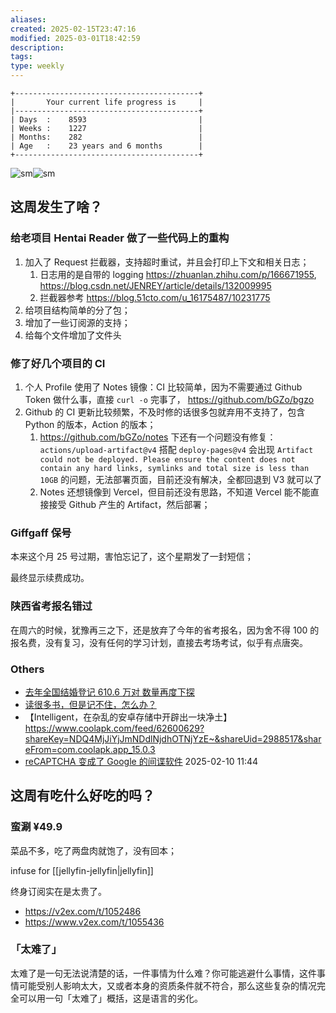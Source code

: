 ```yaml
---
aliases: 
created: 2025-02-15T23:47:16
modified: 2025-03-01T18:42:59
description: 
tags: 
type: weekly
---
```


```shell
+-----------------------------------------+
|       Your current life progress is     |
|-----------------------------------------+
| Days  :    8593                         |
| Weeks :    1227                         |
| Months:    282                          |
| Age   :    23 years and 6 months        |
+-----------------------------------------+
```

![sm](https://img.owspace.com/Public/uploads/Download/2025/0215.jpg)![sm](https://img.owspace.com/Public/uploads/Download/2025/0211.jpg)

## 这周发生了啥？

### 给老项目 Hentai Reader 做了一些代码上的重构

1. 加入了 Request 拦截器，支持超时重试，并且会打印上下文和相关日志；
    1. 日志用的是自带的 logging https://zhuanlan.zhihu.com/p/166671955, https://blog.csdn.net/JENREY/article/details/132009995
    2. 拦截器参考 https://blog.51cto.com/u_16175487/10231775
2. 给项目结构简单的分了包；
3. 增加了一些订阅源的支持；
4. 给每个文件增加了文件头

### 修了好几个项目的 CI

1. 个人 Profile 使用了 Notes 镜像：CI 比较简单，因为不需要通过 Github Token 做什么事，直接 `curl -o` 完事了， https://github.com/bGZo/bgzo
2. Github 的 CI 更新比较频繁，不及时修的话很多包就弃用不支持了，包含 Python 的版本，Action 的版本；
    1. https://github.com/bGZo/notes 下还有一个问题没有修复： `actions/upload-artifact@v4` 搭配 `deploy-pages@v4` 会出现 `Artifact could not be deployed. Please ensure the content does not contain any hard links, symlinks and total size is less than 10GB` 的问题，无法部署页面，目前还没有解决，全都回退到 V3 就可以了
    2. Notes 还想镜像到 Vercel，但目前还没有思路，不知道 Vercel 能不能直接接受 Github 产生的 Artifact，然后部署；

### Giffgaff 保号

本来这个月 25 号过期，害怕忘记了，这个星期发了一封短信；

最终显示续费成功。

### 陕西省考报名错过

在周六的时候，犹豫再三之下，还是放弃了今年的省考报名，因为舍不得 100 的报名费，没有复习，没有任何的学习计划，直接去考场考试，似乎有点唐突。

### Others

- [去年全国结婚登记 610.6 万对 数量再度下探](https://readhub.cn/topic/8gqD0ak23YO)
- [读很多书，但是记不住，怎么办？](https://tool.lu/article/6TL/url)
- 【Intelligent，在杂乱的安卓存储中开辟出一块净土】https://www.coolapk.com/feed/62600629?shareKey=NDQ4MjJiYjJmNDdlNjdhOTNjYzE~&shareUid=2988517&shareFrom=com.coolapk.app_15.0.3
- [reCAPTCHA 变成了 Google 的间谍软件](https://www.solidot.org/story?sid=80512) 2025-02-10 11:44

## 这周有吃什么好吃的吗？

### 蛮涮 ¥49.9

菜品不多，吃了两盘肉就饱了，没有回本；

infuse for [[jellyfin-jellyfin|jellyfin]]

终身订阅实在是太贵了。

- https://v2ex.com/t/1052486
- https://www.v2ex.com/t/1055436

### 「太难了」

太难了是一句无法说清楚的话，一件事情为什么难？你可能逃避什么事情，这件事情可能受别人影响太大，又或者本身的资质条件就不符合，那么这些复杂的情况完全可以用一句「太难了」概括，这是语言的劣化。
